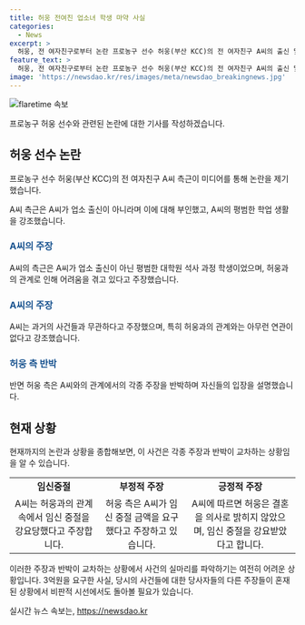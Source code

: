 ```yaml
---
title: 허웅 전여친 업소녀 학생 마약 사실
categories:
  - News
excerpt: >
  허웅, 전 여자친구로부터 논란 프로농구 선수 허웅(부산 KCC)의 전 여자친구 A씨의 출신 및 과거 사건에 대한 주장이 논란을 빚고 있다. A씨 측근은 보도된 업소 출신 주장을 부인하고, 허웅과의 관련성을 부정하며 과거 사건은 거론하지 않을 것이라고 전했다. 이에 허웅은 A씨에 대해 협박 및 스토킹 혐의 등으로 고소했다고 밝히며 갈등을 고발했다. 허웅 측은 A씨의 임신 중절 수술을 언급하며 이에 대해 논란이 이어지고 있다.
feature_text: >
  허웅, 전 여자친구로부터 논란 프로농구 선수 허웅(부산 KCC)의 전 여자친구 A씨의 출신 및 과거 사건에 대한 주장이 논란을 빚고 있다. A씨 측근은 보도된 업소 출신 주장을 부인하고, 허웅과의 관련성을 부정하며 과거 사건은 거론하지 않을 것이라고 전했다. 이에 허웅은 A씨에 대해 협박 및 스토킹 혐의 등으로 고소했다고 밝히며 갈등을 고발했다. 허웅 측은 A씨의 임신 중절 수술을 언급하며 이에 대해 논란이 이어지고 있다.
image: 'https://newsdao.kr/res/images/meta/newsdao_breakingnews.jpg'
---
```


<p><img src="https://newsdao.kr/res/images/meta/newsdao_breakingnews.jpg" alt="flaretime 속보" /></p>

<p>프로농구 허웅 선수와 관련된 논란에 대한 기사를 작성하겠습니다.</p>

<h2 data-ke-size="size26">허웅 선수 논란</h2>

<p>프로농구 선수 허웅(부산 KCC)의 전 여자친구 A씨 측근이 미디어를 통해 논란을 제기했습니다.</p>

<p data-ke-size="size16">A씨 측근은 A씨가 업소 출신이 아니라며 이에 대해 부인했고, A씨의 평범한 학업 생활을 강조했습니다.</p>

<h3><b><span style="color: #1a5490;">A씨의 주장</span></b></h3>

<p>A씨의 측근은 A씨가 업소 출신이 아닌 평범한 대학원 석사 과정 학생이었으며, 허웅과의 관계로 인해 어려움을 겪고 있다고 주장했습니다.</p>

<h3><b><span style="color: #1a5490;">A씨의 주장</span></b></h3>

<p>A씨는 과거의 사건들과 무관하다고 주장했으며, 특히 허웅과의 관계와는 아무런 연관이 없다고 강조했습니다.</p>

<h3><b><span style="color: #1a5490;">허웅 측 반박</span></b></h3>

<p>반면 허웅 측은 A씨와의 관계에서의 각종 주장을 반박하며 자신들의 입장을 설명했습니다.</p>

<h2 data-ke-size="size26">현재 상황</h2>

<p>현재까지의 논란과 상황을 종합해보면, 이 사건은 각종 주장과 반박이 교차하는 상황임을 알 수 있습니다.</p>

<table>
  <tr>
    <td style="text-align: center; height: 17px;"><b>임신중절</b></td>
    <td style="text-align: center; height: 17px;"><b>부정적 주장</b></td>
    <td style="text-align: center; height: 17px;"><b>긍정적 주장</b></td>
  </tr>
  <tr>
    <td style="text-align: center; height: 17px;">A씨는 허웅과의 관계 속에서 임신 중절을 강요당했다고 주장합니다.</td>
    <td style="text-align: center; height: 17px;">허웅 측은 A씨가 임신 중절 금액을 요구했다고 주장하고 있습니다.</td>
    <td style="text-align: center; height: 17px;">A씨에 따르면 허웅은 결혼을 의사로 밝히지 않았으며, 임신 중절을 강요받았다고 합니다.</td>
  </tr>
</table>

<p>이러한 주장과 반박이 교차하는 상황에서 사건의 실마리를 파악하기는 여전히 어려운 상황입니다. 3억원을 요구한 사실, 당시의 사건들에 대한 당사자들의 다른 주장들이 혼재된 상황에서 비판적 시선에서도 돌아볼 필요가 있습니다.</p>
실시간 뉴스 속보는, <a href="https://newsdao.kr" rel="dofollow">https://newsdao.kr</a>


